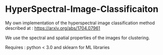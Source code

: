# HyperSpectral-Image-Classificaiton

My own implementation of the hyperspectral image classification method described at : https://arxiv.org/abs/1704.07961 

We use the spectral and spatial properties of the images for clustering. 

Requires : python < 3.0 and sklearn for ML libraries
